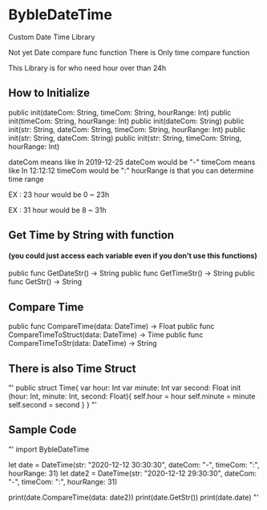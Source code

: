 # BybleDateTime

Custom Date Time Library

Not yet Date compare func function
There is Only time compare function

This Library is for who need hour over than 24h

## How to Initialize 

public init(dateCom: String, timeCom: String, hourRange: Int)
public init(timeCom: String, hourRange: Int)
public init(dateCom: String)
public init(str: String, dateCom: String, timeCom: String, hourRange: Int)
public init(str: String, dateCom: String)
public init(str: String, timeCom: String, hourRange: Int)

dateCom means like In 2019-12-25 dateCom would be "-"
timeCom means like In 12:12:12 timeCom would be ":"
hourRange is that you can determine time range

EX : 23 
hour would be 0 ~ 23h

EX : 31
hour would be 8 ~ 31h

## Get Time by String with function   
#### (you could just access each variable even if you don't use this functions)
public func GetDateStr() -> String
public func GetTimeStr() -> String
public func GetStr() -> String

## Compare Time
public func CompareTime(data: DateTime) -> Float
public func CompareTimeToStruct(data: DateTime) -> Time
public func CompareTimeToStr(data: DateTime) -> String

## There is also Time Struct
"'
public struct Time{
    var hour: Int
    var minute: Int
    var second: Float
    init (hour: Int, minute: Int, second: Float){
        self.hour = hour
        self.minute = minute
        self.second = second
    }
}
"'

## Sample Code
"'
import BybleDateTime

let date = DateTime(str: "2020-12-12 30:30:30", dateCom: "-", timeCom: ":", hourRange: 31)
let date2 = DateTime(str: "2020-12-12 29:30:30", dateCom: "-", timeCom: ":", hourRange: 31)

print(date.CompareTime(data: date2))
print(date.GetStr())
print(date.date)
"'
